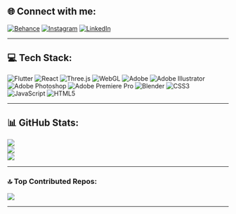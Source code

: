 ## 🌐 Connect with me:
[![Behance](https://img.shields.io/badge/Behance-1769ff?logo=behance&logoColor=white&style=for-the-badge)](https://behance.net/saniyeeknc) 
[![Instagram](https://img.shields.io/badge/Instagram-%23E4405F.svg?logo=Instagram&logoColor=white&style=for-the-badge)](https://instagram.com/snaiye_ekincii) 
[![LinkedIn](https://img.shields.io/badge/LinkedIn-%230077B5.svg?logo=linkedin&logoColor=white&style=for-the-badge)](https://linkedin.com/in/saniye-ekinci) 

---

## 💻 Tech Stack:
![Flutter](https://img.shields.io/badge/Flutter-%2302569B.svg?style=for-the-badge&logo=Flutter&logoColor=white) 
![React](https://img.shields.io/badge/react-%2320232a.svg?style=for-the-badge&logo=react&logoColor=%2361DAFB) 
![Three.js](https://img.shields.io/badge/Three.js-black?style=for-the-badge&logo=three.js&logoColor=white) 
![WebGL](https://img.shields.io/badge/WebGL-990000?logo=webgl&logoColor=white&style=for-the-badge) 
![Adobe](https://img.shields.io/badge/Adobe-%23FF0000.svg?style=for-the-badge&logo=adobe&logoColor=white) 
![Adobe Illustrator](https://img.shields.io/badge/Adobe%20Illustrator-%23FF9A00.svg?style=for-the-badge&logo=adobe%20illustrator&logoColor=white) 
![Adobe Photoshop](https://img.shields.io/badge/Adobe%20Photoshop-%2331A8FF.svg?style=for-the-badge&logo=adobe%20photoshop&logoColor=white) 
![Adobe Premiere Pro](https://img.shields.io/badge/Adobe%20Premiere%20Pro-9999FF.svg?style=for-the-badge&logo=Adobe%20Premiere%20Pro&logoColor=white) 
![Blender](https://img.shields.io/badge/Blender-%23F5792A.svg?style=for-the-badge&logo=blender&logoColor=white) 
![CSS3](https://img.shields.io/badge/CSS3-%231572B6.svg?style=for-the-badge&logo=css3&logoColor=white) 
![JavaScript](https://img.shields.io/badge/JavaScript-%23323330.svg?style=for-the-badge&logo=javascript&logoColor=%23F7DF1E) 
![HTML5](https://img.shields.io/badge/HTML5-%23E34F26.svg?style=for-the-badge&logo=html5&logoColor=white)

---

## 📊 GitHub Stats:
![](https://github-readme-stats.vercel.app/api?username=saniyeekinci&theme=rose_pine&hide_border=true&include_all_commits=true&count_private=true)<br/>
![](https://github-readme-streak-stats.herokuapp.com/?user=saniyeekinci&theme=rose_pine&hide_border=true)<br/>
![](https://github-readme-stats.vercel.app/api/top-langs/?username=saniyeekinci&theme=rose_pine&hide_border=true&include_all_commits=true&count_private=true&layout=compact)

---

### 🔝 Top Contributed Repos:
![](https://github-contributor-stats.vercel.app/api?username=saniyeekinci&limit=5&theme=rose_pine&combine_all_yearly_contributions=true)

---

<!-- Proudly created with GPRM ( https://gprm.itsvg.in ) -->
